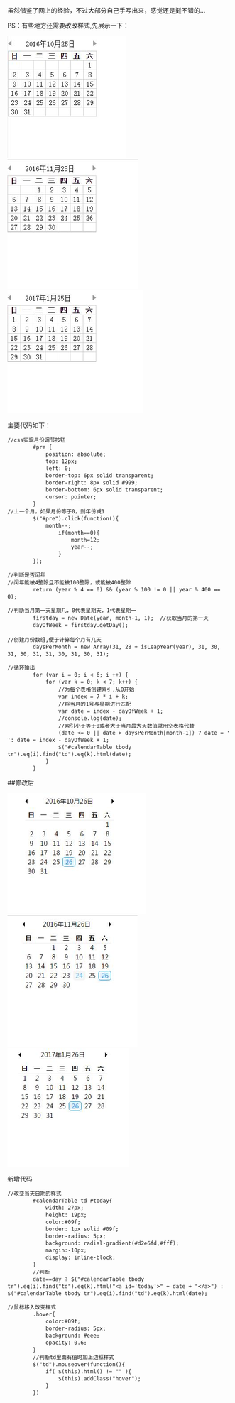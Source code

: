 虽然借鉴了网上的经验，不过大部分自己手写出来，感觉还是挺不错的...

PS：有些地方还需要改改样式,先展示一下：

![10月份](https://github.com/lc-dmx/calendar/blob/master/16-10.jpg)
![11月份](https://github.com/lc-dmx/calendar/blob/master/16-11.jpg)
![1月份](https://github.com/lc-dmx/calendar/blob/master/17-1.jpg)

主要代码如下：
```
//css实现月份调节按钮
		#pre {
			position: absolute;
			top: 12px;
			left: 0;
			border-top: 6px solid transparent;
			border-right: 8px solid #999;
			border-bottom: 6px solid transparent;
			cursor: pointer;
		}
//上一个月，如果月份等于0，则年份减1
		$("#pre").click(function(){
			month--;
	    		if(month==0){
	     			month=12;
	     			year--;
	    		}
		});
```
```
//判断是否闰年
//闰年能被4整除且不能被100整除，或能被400整除
		return (year % 4 == 0) && (year % 100 != 0 || year % 400 == 0);
```
```
//判断当月第一天星期几，0代表星期天，1代表星期一
		firstday = new Date(year, month-1, 1);	//获取当月的第一天
		dayOfWeek = firstday.getDay();

//创建月份数组,便于计算每个月有几天
		daysPerMonth = new Array(31, 28 + isLeapYear(year), 31, 30, 31, 30, 31, 31, 30, 31, 30, 31);
```
```
//循环输出
		for (var i = 0; i < 6; i ++) {
			for (var k = 0; k < 7; k++) {
				//为每个表格创建索引,从0开始
				var index = 7 * i + k;
				//将当月的1号与星期进行匹配      
				var date = index - dayOfWeek + 1;
				//console.log(date);
				//索引小于等于0或者大于当月最大天数值就用空表格代替    
				(date <= 0 || date > daysPerMonth[month-1]) ? date = ' ': date = index - dayOfWeek + 1;
				$("#calendarTable tbody tr").eq(i).find("td").eq(k).html(date);
			}
		}
```

##修改后

![10月份](https://github.com/lc-dmx/calendar/blob/master/16-10%E4%BF%AE%E6%94%B9%E5%90%8E.jpg)
![11月份](https://github.com/lc-dmx/calendar/blob/master/16-11%E4%BF%AE%E6%94%B9%E5%90%8E.jpg)
![1月份](https://github.com/lc-dmx/calendar/blob/master/17-1%E4%BF%AE%E6%94%B9%E5%90%8E.jpg)

新增代码

```
//改变当天日期的样式
		#calendarTable td #today{
			width: 27px;
			height: 19px;
			color:#09f;
			border: 1px solid #09f;
			border-radius: 5px;
			background: radial-gradient(#d2e6fd,#fff);
			margin:-10px;
			display: inline-block;
		}
		//判断
		date==day ? $("#calendarTable tbody tr").eq(i).find("td").eq(k).html("<a id='today'>" + date + "</a>") : $("#calendarTable tbody tr").eq(i).find("td").eq(k).html(date);
```
```
//鼠标移入改变样式		
		.hover{
			color:#09f;
			border-radius: 5px;
			background: #eee;
			opacity: 0.6;
		}
		//判断td里面有值时加上边框样式
		$("td").mouseover(function(){
			if( $(this).html() != "" ){
				$(this).addClass("hover");
			}
		})
```
